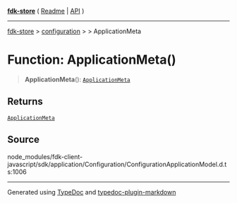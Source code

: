 [**fdk-store**](../../../README.md) ( [Readme](../../../README.md) \| [API](../../../API.md) )

---

[fdk-store](../../../API.md) > [configuration](../../README.md) > [<internal>](../README.md) > ApplicationMeta

# Function: ApplicationMeta()

> **ApplicationMeta**(): [`ApplicationMeta`](../type-aliases/type-alias.ApplicationMeta.md)

## Returns

[`ApplicationMeta`](../type-aliases/type-alias.ApplicationMeta.md)

## Source

node_modules/fdk-client-javascript/sdk/application/Configuration/ConfigurationApplicationModel.d.ts:1006

---

Generated using [TypeDoc](https://typedoc.org/) and [typedoc-plugin-markdown](https://www.npmjs.com/package/typedoc-plugin-markdown)
